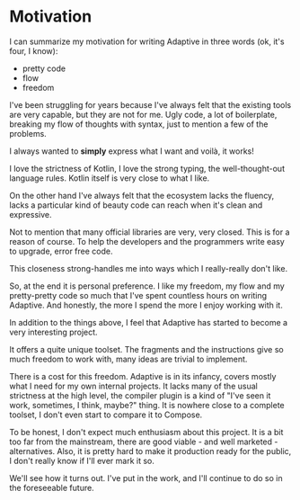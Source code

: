# Motivation

I can summarize my motivation for writing Adaptive in three words (ok, it's four, I know):

- pretty code
- flow
- freedom

I've been struggling for years because I've always felt that the existing tools are very capable, but they
are not for me. Ugly code, a lot of boilerplate, breaking my flow of thoughts with syntax, just to mention
a few of the problems.

I always wanted to **simply** express what I want and voilà, it works!

I love the strictness of Kotlin, I love the strong typing, the well-thought-out language rules. Kotlin itself
is very close to what I like.

On the other hand I've always felt that the ecosystem lacks the fluency, lacks a particular kind of beauty
code can reach when it's clean and expressive.

Not to mention that many official libraries are very, very closed. This is for a reason of course. To help
the developers and the programmers write easy to upgrade, error free code.

This closeness strong-handles me into ways which I really-really don't like.

So, at the end it is personal preference. I like my freedom, my flow and my pretty-pretty code so much that
I've spent countless hours on writing Adaptive. And honestly, the more I spend the more I enjoy working with it.

In addition to the things above, I feel that Adaptive has started to become a very interesting project.

It offers a quite unique toolset. The fragments and the instructions give so much freedom to work with,
many ideas are trivial to implement.

There is a cost for this freedom. Adaptive is in its infancy, covers mostly what I need for my own internal
projects. It lacks many of the usual strictness at the high level, the compiler plugin is a kind of
"I've seen it work, sometimes, I think, maybe?" thing. It is nowhere close to a complete toolset,
I don't even start to compare it to Compose.

To be honest, I don't expect much enthusiasm about this project. It is a bit too far from the mainstream, there
are good viable - and well marketed - alternatives. Also, it is pretty hard to make it production ready for the
public, I don't really know if I'll ever mark it so.

We'll see how it turns out. I've put in the work, and I'll continue to do so in the foreseeable future.